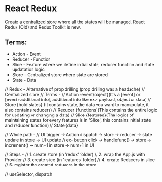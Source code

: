 # React Redux

Create a centralized store where all the states will be managed. React Redux (Old) and Redux Toolkit is new.

## Terms:

* Action - Event
* Reducer - Function
* Slice - Feature where we define initial state, reducer function and state updatation logic
* Store - Centralized store where state are stored
* State - Data

// Redux - Alternative of prop drilling (prop drilling was a headache)
// Centralized store
// Terms -
// Action {event/object}(It's a [event] or [event+additional info], additional info like ex.- payload, object or data)
// Store {hold states} (It contains state,the data you want to manupulate, it also contains reducers)
// Reducer {functions}(This contains the entire logic for updating or changing a data)
// Slice {features}(The logics of maintaining states for every features is in 'Slice', this contains initial state and reducer function)
// State {data}

// Whole path -
// UI trigger -> Action dispatch -> store -> reducer -> state update in store -> UI update
// ex- button click -> handlefunc() -> store -> increment() -> num+1 in store -> num+1 in UI

// Steps -
// 1. create store (in 'redux' folder)
// 2. wrap the App.js with Provider
// 3. create slice (in 'features' folder)
// 4. create Reducers in slice
// 5. register the created reducers in the store

// useSelector, dispatch
